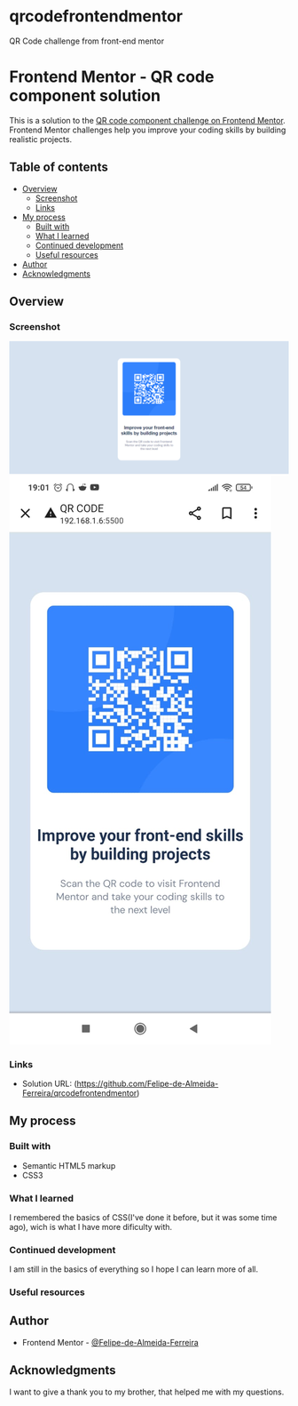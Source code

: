 # qrcodefrontendmentor
QR Code challenge from front-end mentor
# Frontend Mentor - QR code component solution

This is a solution to the [QR code component challenge on Frontend Mentor](https://www.frontendmentor.io/challenges/qr-code-component-iux_sIO_H). Frontend Mentor challenges help you improve your coding skills by building realistic projects.

## Table of contents

- [Overview](#overview)
  - [Screenshot](#screenshot)
  - [Links](#links)
- [My process](#my-process)
  - [Built with](#built-with)
  - [What I learned](#what-i-learned)
  - [Continued development](#continued-development)
  - [Useful resources](#useful-resources)
- [Author](#author)
- [Acknowledgments](#acknowledgments)

## Overview

### Screenshot

![](https://github.com/Felipe-de-Almeida-Ferreira/qrcodefrontendmentor/blob/main/images/qrcodescreenshot.png)
![](https://github.com/Felipe-de-Almeida-Ferreira/qrcodefrontendmentor/blob/main/images/qrcodescreenshotmobile.jpg)

### Links

- Solution URL: (https://github.com/Felipe-de-Almeida-Ferreira/qrcodefrontendmentor)

## My process

### Built with

- Semantic HTML5 markup
- CSS3

### What I learned

I remembered the basics of CSS(I've done it before, but it was some time ago), wich is what I have more dificulty with.

### Continued development

I am still in the basics of everything so I hope I can learn more of all.

### Useful resources

## Author

- Frontend Mentor - [@Felipe-de-Almeida-Ferreira](https://www.frontendmentor.io/profile/Felipe-de-Almeida-Ferreira)

## Acknowledgments

I want to give a thank you to my brother, that helped me with my questions.
